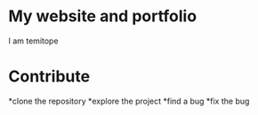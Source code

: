 # My website and portfolio 
 
 
 I am temitope 

 # Contribute 
 *clone the repository
 *explore the project 
 *find a bug
 *fix the bug
 